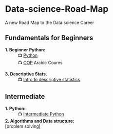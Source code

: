 # Data-science-Road-Map
A new Road Map to the Data science Career

## Fundamentals for Beginners

**1. Beginner Python:** <br>
&emsp;&emsp;&emsp;:tv: [Python]() <br>
&emsp;&emsp;&emsp;:tv: [OOP](https://www.youtube.com/playlist?list=PLUgz8T_NoattU54gGARPXPmmawQNl-1_T) Arabic Coures <br>



**3. Descriptive Stats.** <br>
&emsp;&emsp;&emsp;:tv: [Intro to descriptive statistics](https://www.udacity.com/course/intro-to-descriptive-statistics--ud827)<br>

## Intermediate

**1. Python:** <br>
&emsp;&emsp;&emsp;:tv: [Intermediate Python](https://www.youtube.com/watch?v=HGOBQPFzWKo) <br>
**2. Algorithms and Data structure:** <br>
[proplem solving]
